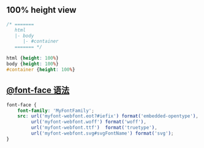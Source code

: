 ## 100% height view

```css
/* =======
   html
   |- body
      |- #container
   ======= */

html {height: 100%}
body {height: 100%}
#container {height: 100%}
```

## [@font-face 语法](http://www.fontspring.com/blog/the-new-bulletproof-font-face-syntax)

```css
font-face {
	font-family: 'MyFontFamily';
	src: url('myfont-webfont.eot?#iefix') format('embedded-opentype'),
	     url('myfont-webfont.woff') format('woff'),
	     url('myfont-webfont.ttf')  format('truetype'),
	     url('myfont-webfont.svg#svgFontName') format('svg');
}
```
